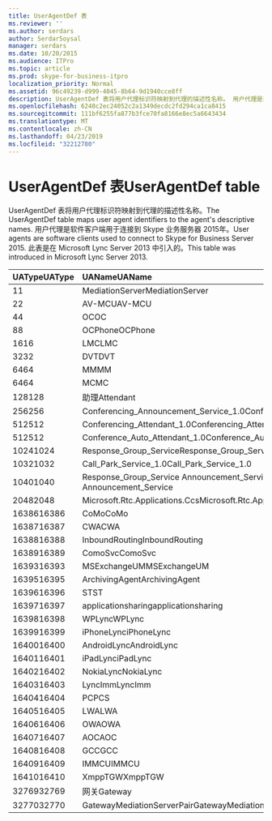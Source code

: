 ```yaml
---
title: UserAgentDef 表
ms.reviewer: ''
ms.author: serdars
author: SerdarSoysal
manager: serdars
ms.date: 10/20/2015
ms.audience: ITPro
ms.topic: article
ms.prod: skype-for-business-itpro
localization_priority: Normal
ms.assetid: 96c49239-d999-4045-8b64-9d1940cce8ff
description: UserAgentDef 表将用户代理标识符映射到代理的描述性名称。 用户代理是软件客户端用于连接到 Skype 业务服务器 2015年。 此表是在 Microsoft Lync Server 2013 中引入的。
ms.openlocfilehash: 6248c2ec24052c2a1349decdc2fd294ca1ca8415
ms.sourcegitcommit: 111bf6255fa877b3fce70fa8166e8ec5a6643434
ms.translationtype: MT
ms.contentlocale: zh-CN
ms.lasthandoff: 04/23/2019
ms.locfileid: "32212780"
---
```

# <a name="useragentdef-table"></a><span data-ttu-id="67881-105">UserAgentDef 表</span><span class="sxs-lookup"><span data-stu-id="67881-105">UserAgentDef table</span></span>
 
<span data-ttu-id="67881-106">UserAgentDef 表将用户代理标识符映射到代理的描述性名称。</span><span class="sxs-lookup"><span data-stu-id="67881-106">The UserAgentDef table maps user agent identifiers to the agent's descriptive names.</span></span> <span data-ttu-id="67881-107">用户代理是软件客户端用于连接到 Skype 业务服务器 2015年。</span><span class="sxs-lookup"><span data-stu-id="67881-107">User agents are software clients used to connect to Skype for Business Server 2015.</span></span> <span data-ttu-id="67881-108">此表是在 Microsoft Lync Server 2013 中引入的。</span><span class="sxs-lookup"><span data-stu-id="67881-108">This table was introduced in Microsoft Lync Server 2013.</span></span>
  
|<span data-ttu-id="67881-109">**UAType**</span><span class="sxs-lookup"><span data-stu-id="67881-109">**UAType**</span></span>|<span data-ttu-id="67881-110">**UAName**</span><span class="sxs-lookup"><span data-stu-id="67881-110">**UAName**</span></span>|<span data-ttu-id="67881-111">**UACategory**</span><span class="sxs-lookup"><span data-stu-id="67881-111">**UACategory**</span></span>|
|:-----|:-----|:-----|
|<span data-ttu-id="67881-112">1</span><span class="sxs-lookup"><span data-stu-id="67881-112">1</span></span>  <br/> |<span data-ttu-id="67881-113">MediationServer</span><span class="sxs-lookup"><span data-stu-id="67881-113">MediationServer</span></span>  <br/> |<span data-ttu-id="67881-114">MediationServer</span><span class="sxs-lookup"><span data-stu-id="67881-114">MediationServer</span></span>  <br/> |
|<span data-ttu-id="67881-115">2</span><span class="sxs-lookup"><span data-stu-id="67881-115">2</span></span>  <br/> |<span data-ttu-id="67881-116">AV-MCU</span><span class="sxs-lookup"><span data-stu-id="67881-116">AV-MCU</span></span>  <br/> |<span data-ttu-id="67881-117">AV-MCU</span><span class="sxs-lookup"><span data-stu-id="67881-117">AV-MCU</span></span>  <br/> |
|<span data-ttu-id="67881-118">4</span><span class="sxs-lookup"><span data-stu-id="67881-118">4</span></span>  <br/> |<span data-ttu-id="67881-119">OC</span><span class="sxs-lookup"><span data-stu-id="67881-119">OC</span></span>  <br/> |<span data-ttu-id="67881-120">OC</span><span class="sxs-lookup"><span data-stu-id="67881-120">OC</span></span>  <br/> |
|<span data-ttu-id="67881-121">8</span><span class="sxs-lookup"><span data-stu-id="67881-121">8</span></span>  <br/> |<span data-ttu-id="67881-122">OCPhone</span><span class="sxs-lookup"><span data-stu-id="67881-122">OCPhone</span></span>  <br/> |<span data-ttu-id="67881-123">OCPhone</span><span class="sxs-lookup"><span data-stu-id="67881-123">OCPhone</span></span>  <br/> |
|<span data-ttu-id="67881-124">16</span><span class="sxs-lookup"><span data-stu-id="67881-124">16</span></span>  <br/> |<span data-ttu-id="67881-125">LMC</span><span class="sxs-lookup"><span data-stu-id="67881-125">LMC</span></span>  <br/> |<span data-ttu-id="67881-126">LMC</span><span class="sxs-lookup"><span data-stu-id="67881-126">LMC</span></span>  <br/> |
|<span data-ttu-id="67881-127">32</span><span class="sxs-lookup"><span data-stu-id="67881-127">32</span></span>  <br/> |<span data-ttu-id="67881-128">DVT</span><span class="sxs-lookup"><span data-stu-id="67881-128">DVT</span></span>  <br/> |<span data-ttu-id="67881-129">DVT</span><span class="sxs-lookup"><span data-stu-id="67881-129">DVT</span></span>  <br/> |
|<span data-ttu-id="67881-130">64</span><span class="sxs-lookup"><span data-stu-id="67881-130">64</span></span>  <br/> |<span data-ttu-id="67881-131">MM</span><span class="sxs-lookup"><span data-stu-id="67881-131">MM</span></span>  <br/> |<span data-ttu-id="67881-132">MM</span><span class="sxs-lookup"><span data-stu-id="67881-132">MM</span></span>  <br/> |
|<span data-ttu-id="67881-133">64</span><span class="sxs-lookup"><span data-stu-id="67881-133">64</span></span>  <br/> |<span data-ttu-id="67881-134">MC</span><span class="sxs-lookup"><span data-stu-id="67881-134">MC</span></span>  <br/> |<span data-ttu-id="67881-135">MM</span><span class="sxs-lookup"><span data-stu-id="67881-135">MM</span></span>  <br/> |
|<span data-ttu-id="67881-136">128</span><span class="sxs-lookup"><span data-stu-id="67881-136">128</span></span>  <br/> |<span data-ttu-id="67881-137">助理</span><span class="sxs-lookup"><span data-stu-id="67881-137">Attendant</span></span>  <br/> |<span data-ttu-id="67881-138">助理</span><span class="sxs-lookup"><span data-stu-id="67881-138">Attendant</span></span>  <br/> |
|<span data-ttu-id="67881-139">256</span><span class="sxs-lookup"><span data-stu-id="67881-139">256</span></span>  <br/> |<span data-ttu-id="67881-140">Conferencing_Announcement_Service_1.0</span><span class="sxs-lookup"><span data-stu-id="67881-140">Conferencing_Announcement_Service_1.0</span></span>  <br/> |<span data-ttu-id="67881-141">CAS</span><span class="sxs-lookup"><span data-stu-id="67881-141">CAS</span></span>  <br/> |
|<span data-ttu-id="67881-142">512</span><span class="sxs-lookup"><span data-stu-id="67881-142">512</span></span>  <br/> |<span data-ttu-id="67881-143">Conferencing_Attendant_1.0</span><span class="sxs-lookup"><span data-stu-id="67881-143">Conferencing_Attendant_1.0</span></span>  <br/> |<span data-ttu-id="67881-144">CAA</span><span class="sxs-lookup"><span data-stu-id="67881-144">CAA</span></span>  <br/> |
|<span data-ttu-id="67881-145">512</span><span class="sxs-lookup"><span data-stu-id="67881-145">512</span></span>  <br/> |<span data-ttu-id="67881-146">Conference_Auto_Attendant_1.0</span><span class="sxs-lookup"><span data-stu-id="67881-146">Conference_Auto_Attendant_1.0</span></span>  <br/> |<span data-ttu-id="67881-147">CAA</span><span class="sxs-lookup"><span data-stu-id="67881-147">CAA</span></span>  <br/> |
|<span data-ttu-id="67881-148">1024</span><span class="sxs-lookup"><span data-stu-id="67881-148">1024</span></span>  <br/> |<span data-ttu-id="67881-149">Response_Group_Service</span><span class="sxs-lookup"><span data-stu-id="67881-149">Response_Group_Service</span></span>  <br/> |<span data-ttu-id="67881-150">RGS</span><span class="sxs-lookup"><span data-stu-id="67881-150">RGS</span></span>  <br/> |
|<span data-ttu-id="67881-151">1032</span><span class="sxs-lookup"><span data-stu-id="67881-151">1032</span></span>  <br/> |<span data-ttu-id="67881-152">Call_Park_Service_1.0</span><span class="sxs-lookup"><span data-stu-id="67881-152">Call_Park_Service_1.0</span></span>  <br/> |<span data-ttu-id="67881-153">CPS</span><span class="sxs-lookup"><span data-stu-id="67881-153">CPS</span></span>  <br/> |
|<span data-ttu-id="67881-154">1040</span><span class="sxs-lookup"><span data-stu-id="67881-154">1040</span></span>  <br/> |<span data-ttu-id="67881-155">Response_Group_Service Announcement_Service</span><span class="sxs-lookup"><span data-stu-id="67881-155">Response_Group_Service Announcement_Service</span></span>  <br/> |<span data-ttu-id="67881-156">AS</span><span class="sxs-lookup"><span data-stu-id="67881-156">AS</span></span>  <br/> |
|<span data-ttu-id="67881-157">2048</span><span class="sxs-lookup"><span data-stu-id="67881-157">2048</span></span>  <br/> |<span data-ttu-id="67881-158">Microsoft.Rtc.Applications.Ccs</span><span class="sxs-lookup"><span data-stu-id="67881-158">Microsoft.Rtc.Applications.Ccs</span></span>  <br/> |<span data-ttu-id="67881-159">CCS</span><span class="sxs-lookup"><span data-stu-id="67881-159">CCS</span></span>  <br/> |
|<span data-ttu-id="67881-160">16386</span><span class="sxs-lookup"><span data-stu-id="67881-160">16386</span></span>  <br/> |<span data-ttu-id="67881-161">CoMo</span><span class="sxs-lookup"><span data-stu-id="67881-161">CoMo</span></span>  <br/> |<span data-ttu-id="67881-162">CoMo</span><span class="sxs-lookup"><span data-stu-id="67881-162">CoMo</span></span>  <br/> |
|<span data-ttu-id="67881-163">16387</span><span class="sxs-lookup"><span data-stu-id="67881-163">16387</span></span>  <br/> |<span data-ttu-id="67881-164">CWA</span><span class="sxs-lookup"><span data-stu-id="67881-164">CWA</span></span>  <br/> |<span data-ttu-id="67881-165">CWA</span><span class="sxs-lookup"><span data-stu-id="67881-165">CWA</span></span>  <br/> |
|<span data-ttu-id="67881-166">16388</span><span class="sxs-lookup"><span data-stu-id="67881-166">16388</span></span>  <br/> |<span data-ttu-id="67881-167">InboundRouting</span><span class="sxs-lookup"><span data-stu-id="67881-167">InboundRouting</span></span>  <br/> |<span data-ttu-id="67881-168">InboundRouting</span><span class="sxs-lookup"><span data-stu-id="67881-168">InboundRouting</span></span>  <br/> |
|<span data-ttu-id="67881-169">16389</span><span class="sxs-lookup"><span data-stu-id="67881-169">16389</span></span>  <br/> |<span data-ttu-id="67881-170">ComoSvc</span><span class="sxs-lookup"><span data-stu-id="67881-170">ComoSvc</span></span>  <br/> |<span data-ttu-id="67881-171">ComoSvc</span><span class="sxs-lookup"><span data-stu-id="67881-171">ComoSvc</span></span>  <br/> |
|<span data-ttu-id="67881-172">16393</span><span class="sxs-lookup"><span data-stu-id="67881-172">16393</span></span>  <br/> |<span data-ttu-id="67881-173">MSExchangeUM</span><span class="sxs-lookup"><span data-stu-id="67881-173">MSExchangeUM</span></span>  <br/> |<span data-ttu-id="67881-174">ExUM</span><span class="sxs-lookup"><span data-stu-id="67881-174">ExUM</span></span>  <br/> |
|<span data-ttu-id="67881-175">16395</span><span class="sxs-lookup"><span data-stu-id="67881-175">16395</span></span>  <br/> |<span data-ttu-id="67881-176">ArchivingAgent</span><span class="sxs-lookup"><span data-stu-id="67881-176">ArchivingAgent</span></span>  <br/> |<span data-ttu-id="67881-177">ARCHAGENT</span><span class="sxs-lookup"><span data-stu-id="67881-177">ARCHAGENT</span></span>  <br/> |
|<span data-ttu-id="67881-178">16396</span><span class="sxs-lookup"><span data-stu-id="67881-178">16396</span></span>  <br/> |<span data-ttu-id="67881-179">ST</span><span class="sxs-lookup"><span data-stu-id="67881-179">ST</span></span>  <br/> |<span data-ttu-id="67881-180">ST</span><span class="sxs-lookup"><span data-stu-id="67881-180">ST</span></span>  <br/> |
|<span data-ttu-id="67881-181">16397</span><span class="sxs-lookup"><span data-stu-id="67881-181">16397</span></span>  <br/> |<span data-ttu-id="67881-182">applicationsharing</span><span class="sxs-lookup"><span data-stu-id="67881-182">applicationsharing</span></span>  <br/> |<span data-ttu-id="67881-183">ASMCU</span><span class="sxs-lookup"><span data-stu-id="67881-183">ASMCU</span></span>  <br/> |
|<span data-ttu-id="67881-184">16398</span><span class="sxs-lookup"><span data-stu-id="67881-184">16398</span></span>  <br/> |<span data-ttu-id="67881-185">WPLync</span><span class="sxs-lookup"><span data-stu-id="67881-185">WPLync</span></span>  <br/> |<span data-ttu-id="67881-186">WPLync</span><span class="sxs-lookup"><span data-stu-id="67881-186">WPLync</span></span>  <br/> |
|<span data-ttu-id="67881-187">16399</span><span class="sxs-lookup"><span data-stu-id="67881-187">16399</span></span>  <br/> |<span data-ttu-id="67881-188">iPhoneLync</span><span class="sxs-lookup"><span data-stu-id="67881-188">iPhoneLync</span></span>  <br/> |<span data-ttu-id="67881-189">iPhoneLync</span><span class="sxs-lookup"><span data-stu-id="67881-189">iPhoneLync</span></span>  <br/> |
|<span data-ttu-id="67881-190">16400</span><span class="sxs-lookup"><span data-stu-id="67881-190">16400</span></span>  <br/> |<span data-ttu-id="67881-191">AndroidLync</span><span class="sxs-lookup"><span data-stu-id="67881-191">AndroidLync</span></span>  <br/> |<span data-ttu-id="67881-192">AndroidLync</span><span class="sxs-lookup"><span data-stu-id="67881-192">AndroidLync</span></span>  <br/> |
|<span data-ttu-id="67881-193">16401</span><span class="sxs-lookup"><span data-stu-id="67881-193">16401</span></span>  <br/> |<span data-ttu-id="67881-194">iPadLync</span><span class="sxs-lookup"><span data-stu-id="67881-194">iPadLync</span></span>  <br/> |<span data-ttu-id="67881-195">iPadLync</span><span class="sxs-lookup"><span data-stu-id="67881-195">iPadLync</span></span>  <br/> |
|<span data-ttu-id="67881-196">16402</span><span class="sxs-lookup"><span data-stu-id="67881-196">16402</span></span>  <br/> |<span data-ttu-id="67881-197">NokiaLync</span><span class="sxs-lookup"><span data-stu-id="67881-197">NokiaLync</span></span>  <br/> |<span data-ttu-id="67881-198">NokiaLync</span><span class="sxs-lookup"><span data-stu-id="67881-198">NokiaLync</span></span>  <br/> |
|<span data-ttu-id="67881-199">16403</span><span class="sxs-lookup"><span data-stu-id="67881-199">16403</span></span>  <br/> |<span data-ttu-id="67881-200">LyncImm</span><span class="sxs-lookup"><span data-stu-id="67881-200">LyncImm</span></span>  <br/> |<span data-ttu-id="67881-201">LyncImm</span><span class="sxs-lookup"><span data-stu-id="67881-201">LyncImm</span></span>  <br/> |
|<span data-ttu-id="67881-202">16404</span><span class="sxs-lookup"><span data-stu-id="67881-202">16404</span></span>  <br/> |<span data-ttu-id="67881-203">PC</span><span class="sxs-lookup"><span data-stu-id="67881-203">PCS</span></span>  <br/> |<span data-ttu-id="67881-204">PC</span><span class="sxs-lookup"><span data-stu-id="67881-204">PCS</span></span>  <br/> |
|<span data-ttu-id="67881-205">16405</span><span class="sxs-lookup"><span data-stu-id="67881-205">16405</span></span>  <br/> |<span data-ttu-id="67881-206">LWA</span><span class="sxs-lookup"><span data-stu-id="67881-206">LWA</span></span>  <br/> |<span data-ttu-id="67881-207">LWA</span><span class="sxs-lookup"><span data-stu-id="67881-207">LWA</span></span>  <br/> |
|<span data-ttu-id="67881-208">16406</span><span class="sxs-lookup"><span data-stu-id="67881-208">16406</span></span>  <br/> |<span data-ttu-id="67881-209">OWA</span><span class="sxs-lookup"><span data-stu-id="67881-209">OWA</span></span>  <br/> |<span data-ttu-id="67881-210">OWA</span><span class="sxs-lookup"><span data-stu-id="67881-210">OWA</span></span>  <br/> |
|<span data-ttu-id="67881-211">16407</span><span class="sxs-lookup"><span data-stu-id="67881-211">16407</span></span>  <br/> |<span data-ttu-id="67881-212">AOC</span><span class="sxs-lookup"><span data-stu-id="67881-212">AOC</span></span>  <br/> |<span data-ttu-id="67881-213">AOC</span><span class="sxs-lookup"><span data-stu-id="67881-213">AOC</span></span>  <br/> |
|<span data-ttu-id="67881-214">16408</span><span class="sxs-lookup"><span data-stu-id="67881-214">16408</span></span>  <br/> |<span data-ttu-id="67881-215">GCC</span><span class="sxs-lookup"><span data-stu-id="67881-215">GCC</span></span>  <br/> |<span data-ttu-id="67881-216">GCC</span><span class="sxs-lookup"><span data-stu-id="67881-216">GCC</span></span>  <br/> |
|<span data-ttu-id="67881-217">16409</span><span class="sxs-lookup"><span data-stu-id="67881-217">16409</span></span>  <br/> |<span data-ttu-id="67881-218">IMMCU</span><span class="sxs-lookup"><span data-stu-id="67881-218">IMMCU</span></span>  <br/> |<span data-ttu-id="67881-219">IMMCU</span><span class="sxs-lookup"><span data-stu-id="67881-219">IMMCU</span></span>  <br/> |
|<span data-ttu-id="67881-220">16410</span><span class="sxs-lookup"><span data-stu-id="67881-220">16410</span></span>  <br/> |<span data-ttu-id="67881-221">XmppTGW</span><span class="sxs-lookup"><span data-stu-id="67881-221">XmppTGW</span></span>  <br/> |<span data-ttu-id="67881-222">XmppGateway</span><span class="sxs-lookup"><span data-stu-id="67881-222">XmppGateway</span></span>  <br/> |
|<span data-ttu-id="67881-223">32769</span><span class="sxs-lookup"><span data-stu-id="67881-223">32769</span></span>  <br/> |<span data-ttu-id="67881-224">网关</span><span class="sxs-lookup"><span data-stu-id="67881-224">Gateway</span></span>  <br/> |<span data-ttu-id="67881-225">网关</span><span class="sxs-lookup"><span data-stu-id="67881-225">Gateway</span></span>  <br/> |
|<span data-ttu-id="67881-226">32770</span><span class="sxs-lookup"><span data-stu-id="67881-226">32770</span></span>  <br/> |<span data-ttu-id="67881-227">GatewayMediationServerPair</span><span class="sxs-lookup"><span data-stu-id="67881-227">GatewayMediationServerPair</span></span>  <br/> |<span data-ttu-id="67881-228">GatewayMediationServerPair</span><span class="sxs-lookup"><span data-stu-id="67881-228">GatewayMediationServerPair</span></span>  <br/> |
   

